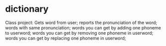 # dictionary
Class project: Gets word from user; reports the pronunciation of the word; words with same pronunciation; words you can get by adding one phoneme to userword;
words you can get by removing one phoneme in userword; words you can get by replacing one phoneme in userword;
